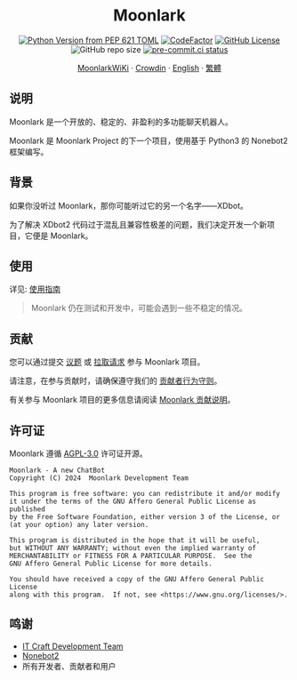<div align="center">

  <h1>Moonlark</h1>

[![Python Version from PEP 621 TOML](https://img.shields.io/python/required-version-toml?tomlFilePath=https%3A%2F%2Fgithub.com%2FMoonlark-Dev%2FMoonlark%2Fraw%2Fmain%2Fpyproject.toml)](https://github.com/Moonlark-Dev/Moonlark/blob/main/pyproject.toml)
[![CodeFactor](https://www.codefactor.io/repository/github/moonlark-dev/moonlark/badge)](https://www.codefactor.io/repository/github/moonlark-dev/moonlark)
[![GitHub License](https://img.shields.io/github/license/Moonlark-Dev/Moonlark)](LICENSE)
![GitHub repo size](https://img.shields.io/github/repo-size/Moonlark-Dev/Moonlark)
[![pre-commit.ci status](https://results.pre-commit.ci/badge/github/Moonlark-Dev/Moonlark/main.svg)](https://results.pre-commit.ci/latest/github/Moonlark-Dev/Moonlark/main)

[MoonlarkWiKi](https://moonlark-wiki.itcdt.top/) · 
[Crowdin](https://crowdin.com/project/moonlark) · 
[English](README_eng.md) · 
[繁體](README_zho.md)

</div>

## 说明

Moonlark 是一个开放的、稳定的、非盈利的多功能聊天机器人。

Moonlark 是 Moonlark Project 的下一个项目，使用基于 Python3 的 Nonebot2 框架编写。

## 背景

如果你没听过 Moonlark，那你可能听过它的另一个名字——XDbot。

为了解决 XDbot2 代码过于混乱且兼容性极差的问题，我们决定开发一个新项目，它便是 Moonlark。 

## 使用

详见: [使用指南](https://moonlark-wiki.itcdt.top/wiki/%E4%BD%BF%E7%94%A8%E6%8C%87%E5%8D%97)

> Moonlark 仍在测试和开发中，可能会遇到一些不稳定的情况。

## 贡献

您可以通过提交 [议题](https://github.com/Moonlark-Dev/Moonlark/issues/new/choose) 或 [拉取请求](https://github.com/Moonlark-Dev/Moonlark/compare) 参与 Moonlark 项目。

请注意，在参与贡献时，请确保遵守我们的 [贡献者行为守则](CODE_OF_CONDUCT.md)。

有关参与 Moonlark 项目的更多信息请阅读 [Moonlark 贡献说明](CONTRIBUTING.md)。

## 许可证

Moonlark 遵循 [AGPL-3.0](LICENSE) 许可证开源。

```
Moonlark - A new ChatBot
Copyright (C) 2024  Moonlark Development Team

This program is free software: you can redistribute it and/or modify
it under the terms of the GNU Affero General Public License as published
by the Free Software Foundation, either version 3 of the License, or
(at your option) any later version.

This program is distributed in the hope that it will be useful,
but WITHOUT ANY WARRANTY; without even the implied warranty of
MERCHANTABILITY or FITNESS FOR A PARTICULAR PURPOSE.  See the
GNU Affero General Public License for more details.

You should have received a copy of the GNU Affero General Public License
along with this program.  If not, see <https://www.gnu.org/licenses/>.
```

## 鸣谢

- [IT Craft Development Team](https://itcdt.top)
- [Nonebot2](https://nonebot.dev)
- 所有开发者、贡献者和用户

